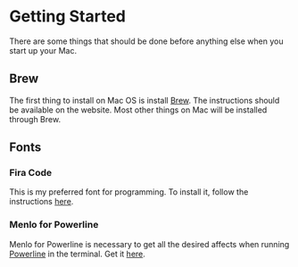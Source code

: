 # Getting Started

There are some things that should be done before anything else
when you start up your Mac.

## Brew
The first thing to install on Mac OS is install [Brew](https://brew.sh).
The instructions should be available on the website. Most other things on
Mac will be installed through Brew.

## Fonts

### Fira Code

This is my preferred font for programming. To install it, follow the instructions
[here](https://github.com/tonsky/FiraCode/wiki/Installing).

### Menlo for Powerline

Menlo for Powerline is necessary to get all the desired affects when running
[Powerline](Programming.md#powerline) in the terminal. Get it [here](https://github.com/abertsch/Menlo-for-Powerline).
